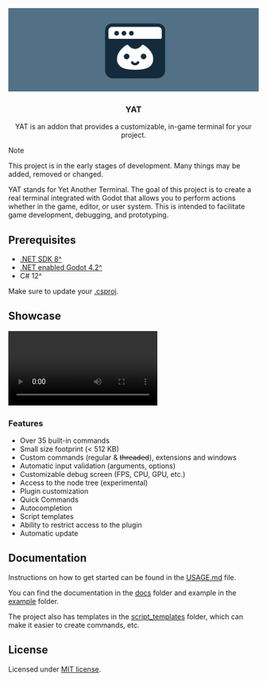 <div align="center">
 <img src="./addons/yat/docs/assets/yat_icon_baner.png" />
 <h3>YAT</h1>
 <p>YAT is an addon that provides a customizable, in-game terminal for your project.</p>
</div>

> [!NOTE]
> This project is in the early stages of development. Many things may be added,
> removed or changed.

YAT stands for Yet Another Terminal. The goal of this project is to create a
real terminal integrated with Godot that allows you to perform actions whether
in the game, editor, or user system. This is intended to facilitate game
development, debugging, and prototyping.

## Prerequisites

- [.NET SDK 8^](https://dotnet.microsoft.com/en-us/download)
- [.NET enabled Godot 4.2^](https://godotengine.org/download)
- C# 12^

Make sure to update your [.csproj](./addons/yat/docs/USAGE.md).

## Showcase

<video src="https://github.com/MASSHUU12/godot-yat/assets/61974579/fff0af36-ef62-4e1d-b3c7-ff680f30c100" controls title="YAT showcase video"></video>

### Features

- Over 35 built-in commands
- Small size footprint (< 512 KB)
- Custom commands (regular & ~~threaded~~), extensions and windows
- Automatic input validation (arguments, options)
- Customizable debug screen (FPS, CPU, GPU, etc.)
- Access to the node tree (experimental)
- Plugin customization
- Quick Commands
- Autocompletion
- Script templates
- Ability to restrict access to the plugin
- Automatic update

## Documentation

Instructions on how to get started can be found in the
[USAGE.md](./addons/yat/docs/USAGE.md) file.

You can find the documentation in the [docs](./addons/yat/docs/) folder
and example in the [example](./example/) folder.

The project also has templates in the
[script_templates](./script_templates/) folder, which can make it easier to
create commands, etc.

## License

Licensed under [MIT license](./LICENSE).
